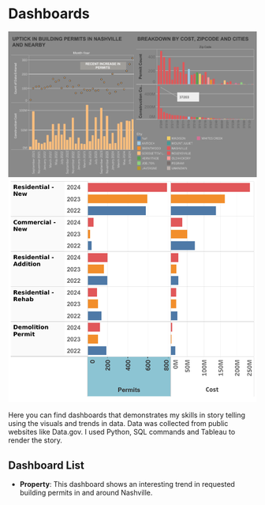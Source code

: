 # Dashboards

![Property/Dashboard 1.png](https://github.com/joy-ald/Dashboards/blob/2a477015d6087a9fa20424def7384a9d80f25deb/Property/Dashboard%201.png)
![Property/Dashboard 2.png](https://github.com/joy-ald/Dashboards/blob/2a477015d6087a9fa20424def7384a9d80f25deb/Property/Dashboard%202.png)

Here you can find dashboards that demonstrates my skills in story telling using the visuals and trends in data. Data was collected from public websites like Data.gov.
I used Python, SQL commands and Tableau to render the story.

## Dashboard List

- __Property__: This dashboard shows an interesting trend in requested building permits in and around Nashville.
